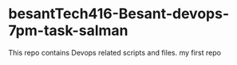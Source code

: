 # besantTech416-Besant-devops-7pm-task-salman
This repo contains Devops related scripts and files. my first repo

